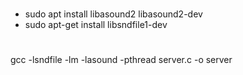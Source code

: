 #

- sudo apt install libasound2 libasound2-dev
- sudo apt-get install libsndfile1-dev


#
gcc -lsndfile -lm -lasound -pthread server.c -o server